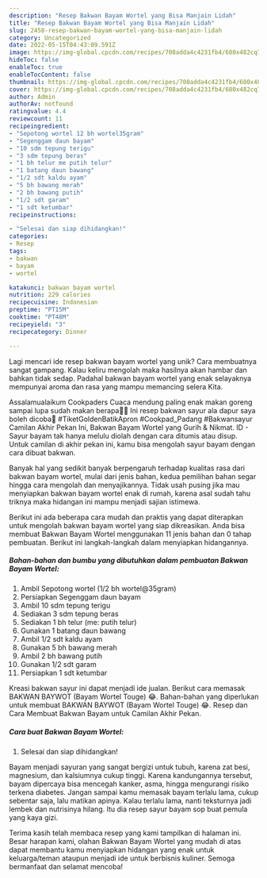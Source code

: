 ```yaml
---
description: "Resep Bakwan Bayam Wortel yang Bisa Manjain Lidah"
title: "Resep Bakwan Bayam Wortel yang Bisa Manjain Lidah"
slug: 2458-resep-bakwan-bayam-wortel-yang-bisa-manjain-lidah
category: Uncategorized
date: 2022-05-15T04:43:09.591Z
image: https://img-global.cpcdn.com/recipes/708adda4c4231fb4/680x482cq70/bakwan-bayam-wortel-foto-resep-utama.jpg
hideToc: false
enableToc: true
enableTocContent: false
thumbnail: https://img-global.cpcdn.com/recipes/708adda4c4231fb4/680x482cq70/bakwan-bayam-wortel-foto-resep-utama.jpg
cover: https://img-global.cpcdn.com/recipes/708adda4c4231fb4/680x482cq70/bakwan-bayam-wortel-foto-resep-utama.jpg
author: Admin
authorAv: notfound
ratingvalue: 4.4
reviewcount: 11
recipeingredient:
- "Sepotong wortel 12 bh wortel35gram"
- "Segenggam daun bayam"
- "10 sdm tepung terigu"
- "3 sdm tepung beras"
- "1 bh telur me putih telur"
- "1 batang daun bawang"
- "1/2 sdt kaldu ayam"
- "5 bh bawang merah"
- "2 bh bawang putih"
- "1/2 sdt garam"
- "1 sdt ketumbar"
recipeinstructions:

- "Selesai dan siap dihidangkan!"
categories:
- Resep
tags:
- bakwan
- bayam
- wortel

katakunci: bakwan bayam wortel 
nutrition: 229 calories
recipecuisine: Indonesian
preptime: "PT15M"
cooktime: "PT48M"
recipeyield: "3"
recipecategory: Dinner

---
```





Lagi mencari ide resep bakwan bayam wortel yang unik? Cara membuatnya sangat gampang. Kalau keliru mengolah maka hasilnya akan hambar dan bahkan tidak sedap. Padahal bakwan bayam wortel yang enak selayaknya mempunyai aroma dan rasa yang mampu memancing selera Kita.





Assalamualaikum Cookpaders Cuaca mendung paling enak makan goreng sampai lupa sudah makan berapa🤭🤫 Ini resep bakwan sayur ala dapur saya boleh dicoba🤗 #TiketGoldenBatikApron #Cookpad_Padang #Bakwansayur Camilan Akhir Pekan Ini, Bakwan Bayam Wortel yang Gurih &amp; Nikmat. ID - Sayur bayam tak hanya melulu diolah dengan cara ditumis atau disup. Untuk camilan di akhir pekan ini, kamu bisa mengolah sayur bayam dengan cara dibuat bakwan.

Banyak hal yang sedikit banyak berpengaruh terhadap kualitas rasa dari bakwan bayam wortel, mulai dari jenis bahan, kedua pemilihan bahan segar hingga cara mengolah dan menyajikannya. Tidak usah pusing jika mau menyiapkan bakwan bayam wortel enak di rumah, karena asal sudah tahu triknya maka hidangan ini mampu menjadi sajian istimewa.






Berikut ini ada beberapa cara mudah dan praktis yang dapat diterapkan untuk mengolah bakwan bayam wortel yang siap dikreasikan. Anda bisa membuat Bakwan Bayam Wortel menggunakan 11 jenis bahan dan 0 tahap pembuatan. Berikut ini langkah-langkah dalam menyiapkan hidangannya.

<!--inarticleads1-->

##### Bahan-bahan dan bumbu yang dibutuhkan dalam pembuatan Bakwan Bayam Wortel:

1. Ambil Sepotong wortel (1/2 bh wortel@35gram)
1. Persiapkan Segenggam daun bayam
1. Ambil 10 sdm tepung terigu
1. Sediakan 3 sdm tepung beras
1. Sediakan 1 bh telur (me: putih telur)
1. Gunakan 1 batang daun bawang
1. Ambil 1/2 sdt kaldu ayam
1. Gunakan 5 bh bawang merah
1. Ambil 2 bh bawang putih
1. Gunakan 1/2 sdt garam
1. Persiapkan 1 sdt ketumbar


Kreasi bakwan sayur ini dapat menjadi ide jualan. Berikut cara memasak BAKWAN BAYWOT (Bayam Wortel Touge) 😂. Bahan-bahan yang diperlukan untuk membuat BAKWAN BAYWOT (Bayam Wortel Touge) 😂. Resep dan Cara Membuat Bakwan Bayam untuk Camilan Akhir Pekan. 

<!--inarticleads2-->

##### Cara buat Bakwan Bayam Wortel:


1. Selesai dan siap dihidangkan!

Bayam menjadi sayuran yang sangat bergizi untuk tubuh, karena zat besi, magnesium, dan kalsiumnya cukup tinggi. Karena kandungannya tersebut, bayam dipercaya bisa mencegah kanker, asma, hingga mengurangi risiko terkena diabetes. Jangan sampai kamu memasak bayam terlalu lama, cukup sebentar saja, lalu matikan apinya. Kalau terlalu lama, nanti teksturnya jadi lembek dan nutrisinya hilang. Itu dia resep sayur bayam sop buat pemula yang kaya gizi. 

Terima kasih telah membaca resep yang kami tampilkan di halaman ini. Besar harapan kami, olahan Bakwan Bayam Wortel yang mudah di atas dapat membantu kamu menyiapkan hidangan yang enak untuk keluarga/teman ataupun menjadi ide untuk berbisnis kuliner. Semoga bermanfaat dan selamat mencoba!
